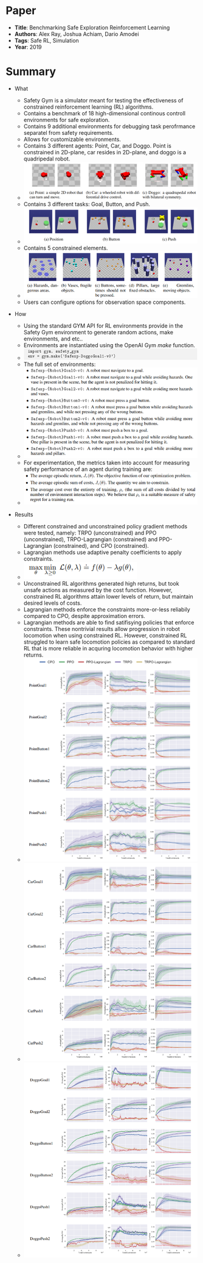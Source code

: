 # Paper 
* **Title**: Benchmarking Safe Exploration Reinforcement Learning 
* **Authors**: Alex Ray, Joshua Achiam, Dario Amodei
* **Tags**: Safe RL, Simulation
* **Year**: 2019

# Summary 
* What
  - Safety Gym is a simulator meant for testing the effectiveness of constrained reinforcement learning (RL) algorithms.
  - Contains a benchmark of 18 high-dimensional continous controll environments for safe exploration.
  - Contains 9 additional environments for debugging task perofrmance separatel from safety requirements.
  - Allows for customizable environments.
  - Contains 3 different agents: Point, Car, and Doggo. Point is constrained in 2D-plane, car resides in 2D-plane, and doggo is a quadripedal robot.
  - ![alt text](https://github.com/Nathan-Bernardo/RCPS-Safety-Guidance/blob/master/notes/images/Selection_015.png)
  - Contains 3 different tasks: Goal, Button, and Push.
  - ![alt text](https://github.com/Nathan-Bernardo/RCPS-Safety-Guidance/blob/master/notes/images/Selection_016.png)
  - Contains 5 constrained elements.
  - ![alt text](https://github.com/Nathan-Bernardo/RCPS-Safety-Guidance/blob/master/notes/images/Selection_022.png)
  - Users can configure options for observation space components.

* How
  - Using the standard GYM API for RL environments provide in the Safety Gym environment to generate random actions, make environments, and etc..
  - Environments are instantiated using the OpenAI Gym *make* function.
  - ![alt text](https://github.com/Nathan-Bernardo/RCPS-Safety-Guidance/blob/master/notes/images/Selection_021.png)
  - The full set of environments:
  - ![alt text](https://github.com/Nathan-Bernardo/RCPS-Safety-Guidance/blob/master/notes/images/Selection_020.png)
  - For experimentation, the metrics taken into account for measuring safety performance of an agent during training are:
  - ![alt text](https://github.com/Nathan-Bernardo/RCPS-Safety-Guidance/blob/master/notes/images/metrics_constrainedRL.png)

* Results 
  - Different constrained and unconstrained policy gradient methods were tested, namely: TRPO (unconstrained) and PPO (unconstrained), TRPO-Lagrangian (constrained) and PPO-Lagrangian (constrained), and CPO (constrained).
  - Lagrangian methods use adaptive penalty coefficients to apply constraints.
  -  ![alt text](https://github.com/Nathan-Bernardo/RCPS-Safety-Guidance/blob/master/notes/images/lagrangian.png)
  -  Unconstrained RL algorithms generated high returns, but took unsafe actions as measured by the cost function. However, constrained RL algorithms attain lower levels of return, but maintain desired levels of costs.
  -  Lagrangian methods enforce the constraints more-or-less reliabily compared to CPO, despite approximation errors.
  -  Lagrangian methods are able to find satifisying policies that enforce constraints.  These nontrivial results allow progression in robot locomotion when using constrained RL.  However, constrained RL struggled to learn safe locomotion policies as compared to standard RL that is more reliable in acquring locomotion behavior with higher returns.
  - ![alt text](https://github.com/Nathan-Bernardo/RCPS-Safety-Guidance/blob/master/notes/images/Selection_017.png)
  - ![alt text](https://github.com/Nathan-Bernardo/RCPS-Safety-Guidance/blob/master/notes/images/Selection_018.png)
  - ![alt text](https://github.com/Nathan-Bernardo/RCPS-Safety-Guidance/blob/master/notes/images/Selection_019.png)
  
  
  
